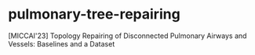 # pulmonary-tree-repairing
[MICCAI'23] Topology Repairing of Disconnected Pulmonary Airways and Vessels: Baselines and a Dataset
